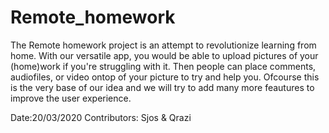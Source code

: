 # Remote_homework
The Remote homework project is an attempt to revolutionize learning from home. With our versatile app, you would be able to upload pictures of your (home)work if you're struggling with it. Then people can place comments, audiofiles, or video ontop of your picture to try and help you. Ofcourse this is the very base of our idea and we will try to add many more feautures to improve the user experience. 

Date:20/03/2020
Contributors: Sjos & Qrazi
